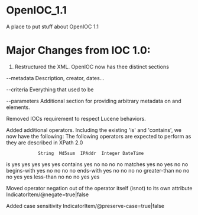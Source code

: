 OpenIOC_1.1
===========

A place to put stuff about OpenIOC 1.1



Major Changes from IOC 1.0:
===========================

1. Restructured the XML. OpenIOC now has thee distinct sections

--metadata
    Description, creator, dates...

--criteria
    Everything that used to be <definition>

--parameters
    Additional section for providing arbitrary metadata on <Indicator> and <IndicatorItem> elements.
    

Removed IOCs requirement to respect Lucene behaviors.

Added additional operators. Including the existing 'is' and 'contains', we now have the following:
The following operators are expected to perform as they are described in XPath 2.0

                String  Md5sum  IPAddr  Integer DateTime
is              yes     yes     yes     yes     yes
contains        yes     no      no      no      no
matches         yes     no      yes     no      no
begins-with     yes     no      no      no      no
ends-with       yes     no      no      no      no
greater-than    no      no      no      yes     yes
less-than       no      no      no      yes     yes

Moved operator negation out of the operator itself (isnot) to its own attribute IndicatorItem/@negate=true|false

Added case sensitivity IndicatorItem/@preserve-case=true|false

